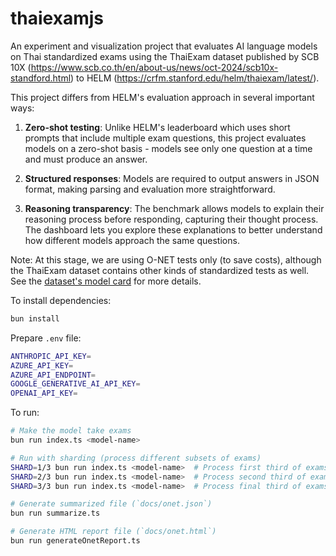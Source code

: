# thaiexamjs

An experiment and visualization project that evaluates AI language models on Thai standardized exams using the ThaiExam dataset published by SCB 10X (https://www.scb.co.th/en/about-us/news/oct-2024/scb10x-standford.html) to HELM (https://crfm.stanford.edu/helm/thaiexam/latest/). 

This project differs from HELM's evaluation approach in several important ways:

1. **Zero-shot testing**: Unlike HELM's leaderboard which uses short prompts that include multiple exam questions, this project evaluates models on a zero-shot basis - models see only one question at a time and must produce an answer.

2. **Structured responses**: Models are required to output answers in JSON format, making parsing and evaluation more straightforward.

3. **Reasoning transparency**: The benchmark allows models to explain their reasoning process before responding, capturing their thought process. The dashboard lets you explore these explanations to better understand how different models approach the same questions.

Note: At this stage, we are using O-NET tests only (to save costs), although the ThaiExam dataset contains other kinds of standardized tests as well. See the [dataset's model card](https://huggingface.co/datasets/scb10x/thai_exam) for more details.

To install dependencies:

```bash
bun install
```

Prepare `.env` file:

```sh
ANTHROPIC_API_KEY=
AZURE_API_KEY=
AZURE_API_ENDPOINT=
GOOGLE_GENERATIVE_AI_API_KEY=
OPENAI_API_KEY=
```

To run:

```bash
# Make the model take exams
bun run index.ts <model-name>

# Run with sharding (process different subsets of exams)
SHARD=1/3 bun run index.ts <model-name>  # Process first third of exams
SHARD=2/3 bun run index.ts <model-name>  # Process second third of exams
SHARD=3/3 bun run index.ts <model-name>  # Process final third of exams

# Generate summarized file (`docs/onet.json`)
bun run summarize.ts

# Generate HTML report file (`docs/onet.html`)
bun run generateOnetReport.ts
```
